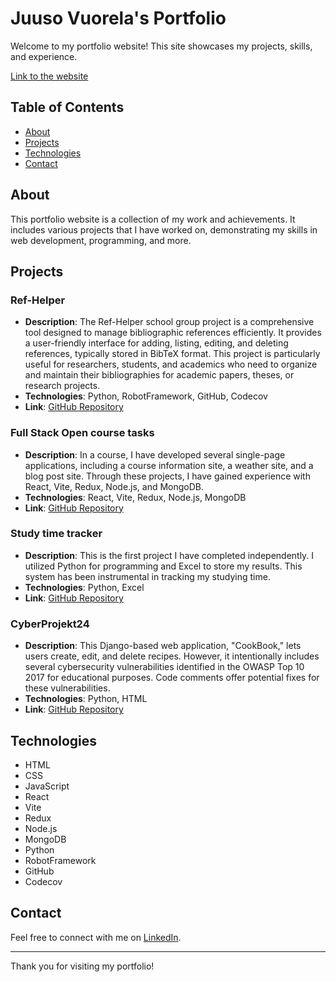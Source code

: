 # Juuso Vuorela's Portfolio

Welcome to my portfolio website! This site showcases my projects, skills, and experience.

[Link to the website](https://juuvuor.github.io/portfolio/)

## Table of Contents

- [About](#about)
- [Projects](#projects)
- [Technologies](#technologies)
- [Contact](#contact)

## About

This portfolio website is a collection of my work and achievements. It includes various projects that I have worked on, demonstrating my skills in web development, programming, and more.

## Projects

### Ref-Helper
- **Description**: The Ref-Helper school group project is a comprehensive tool designed to manage bibliographic references efficiently. It provides a user-friendly interface for adding, listing, editing, and deleting references, typically stored in BibTeX format. This project is particularly useful for researchers, students, and academics who need to organize and maintain their bibliographies for academic papers, theses, or research projects.
- **Technologies**: Python, RobotFramework, GitHub, Codecov
- **Link**: [GitHub Repository](https://github.com/juuvuor/ref-helper)

### Full Stack Open course tasks
- **Description**: In a course, I have developed several single-page applications, including a course information site, a weather site, and a blog post site. Through these projects, I have gained experience with React, Vite, Redux, Node.js, and MongoDB.
- **Technologies**: React, Vite, Redux, Node.js, MongoDB
- **Link**: [GitHub Repository](https://github.com/juuvuor/jvFullstackopen)

### Study time tracker
- **Description**: This is the first project I have completed independently. I utilized Python for programming and Excel to store my results. This system has been instrumental in tracking my studying time.
- **Technologies**: Python, Excel
- **Link**: [GitHub Repository](https://github.com/juuvuor/Time_Calculator)

### CyberProjekt24
- **Description**: This Django-based web application, "CookBook," lets users create, edit, and delete recipes. However, it intentionally includes several cybersecurity vulnerabilities identified in the OWASP Top 10 2017 for educational purposes. Code comments offer potential fixes for these vulnerabilities.
- **Technologies**: Python, HTML
- **Link**: [GitHub Repository](https://github.com/juuvuor/cyberProjekt24)

## Technologies

- HTML
- CSS
- JavaScript
- React
- Vite
- Redux
- Node.js
- MongoDB
- Python
- RobotFramework
- GitHub
- Codecov

## Contact

Feel free to connect with me on [LinkedIn](http://www.linkedin.com/in/juuso-v-703a26228).

---

Thank you for visiting my portfolio!